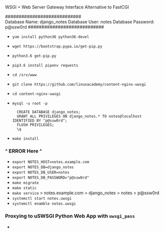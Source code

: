 WSGI = Web Server Gateway Interface
Alternative to FastCGI


############################  
Database Name: django_notes
Database User: notes
Database Password: p@ssw0rd
############################  

- `yum install python36 python36-devel`
- `wget https://bootstrap.pypa.io/get-pip.py`
- `python3.6 get-pip.py`
- `pip3.6 install pipenv requests`
- `cd /srv/www`
- `git clone https://github.com/linuxacademy/content-nginx-uwsgi`
- `cd content-nginx-uwsgi`
- `mysql -u root -p`

        CREATE DATABASE django_notes;
        GRANT ALL PRIVILEGES ON django_notes.* TO notes@localhost IDENTIFIED BY "p@ssw0rd";
        FLUSH PRIVILEGES;
        \q
        
- `make install`
### ^ ERROR Here ^

 - `export NOTES_HOST=notes.example.com`
 - `export NOTES_DB=django_notes`
 - `export NOTES_DB_USER=notes`
- `export NOTES_DB_PASSWORD="p@ssw0rd"`
- `make migrate`
- `make static`
- `make service`
        > notes.example.com
        > django_notes
        > notes
        > p@ssw0rd
- `systemctl start notes.uwsgi`
- `systemctl enamble notes.uwsgi`

### Proxying to uSWSGI Python Web App with `uwsgi_pass`
- 
